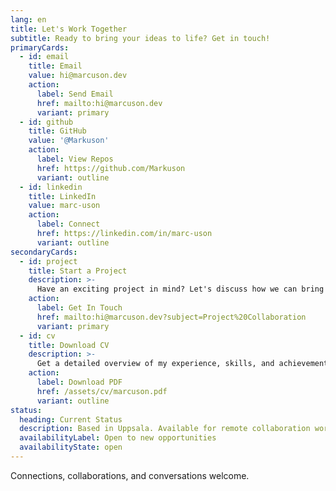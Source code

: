 ```yaml
---
lang: en
title: Let's Work Together
subtitle: Ready to bring your ideas to life? Get in touch!
primaryCards:
  - id: email
    title: Email
    value: hi@marcuson.dev
    action:
      label: Send Email
      href: mailto:hi@marcuson.dev
      variant: primary
  - id: github
    title: GitHub
    value: '@Markuson'
    action:
      label: View Repos
      href: https://github.com/Markuson
      variant: outline
  - id: linkedin
    title: LinkedIn
    value: marc-uson
    action:
      label: Connect
      href: https://linkedin.com/in/marc-uson
      variant: outline
secondaryCards:
  - id: project
    title: Start a Project
    description: >-
      Have an exciting project in mind? Let's discuss how we can bring your ideas to life with modern technology and innovative solutions.
    action:
      label: Get In Touch
      href: mailto:hi@marcuson.dev?subject=Project%20Collaboration
      variant: primary
  - id: cv
    title: Download CV
    description: >-
      Get a detailed overview of my experience, skills, and achievements in full-stack development, IoT, and AI technologies.
    action:
      label: Download PDF
      href: /assets/cv/marcuson.pdf
      variant: outline
status:
  heading: Current Status
  description: Based in Uppsala. Available for remote collaboration worldwide
  availabilityLabel: Open to new opportunities
  availabilityState: open
---
```


Connections, collaborations, and conversations welcome.
